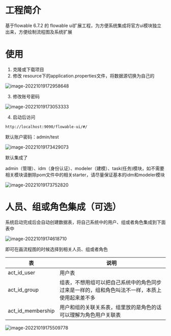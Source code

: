 # 工程简介

基于flowable 6.7.2 的 flowable ui扩展工程，为方便系统集成将官方ui模块独立出来，方便绘制流程图及系统扩展

# 使用

1. 克隆或下载项目
2. 修改 resource下的application.properties文件，将数据源切换为自己的

![image-20221019172958648](C:\Users\Administrator\AppData\Roaming\Typora\typora-user-images\image-20221019172958648.png)

3. 修改账号密码

![image-20221019173053333](C:\Users\Administrator\AppData\Roaming\Typora\typora-user-images\image-20221019173053333.png)

4. 启动后访问

`http://localhost:9090/flowable-ui/#/`

默认账户密码：admin/test

![image-20221019173429073](C:\Users\Administrator\AppData\Roaming\Typora\typora-user-images\image-20221019173429073.png)

默认集成了

admin（管理）、idm（身份认证）、modeler（建模）、task(任务)模块，如不需要相关模块请删除pom文件中的相关starter，请尽量保证基本的idm和modeler模块

![image-20221019173752820](C:\Users\Administrator\AppData\Roaming\Typora\typora-user-images\image-20221019173752820.png)

# 人员、组或角色集成（可选）

系统启动完成后会自动创建数据表，将自己系统中的用户、组或者角色集成到下面表中

![image-20221019174618710](C:\Users\Administrator\AppData\Roaming\Typora\typora-user-images\image-20221019174618710.png)

即可在画流程图的时候选择到相关人员、组或者角色

| 表                | 说明                                                         |
| ----------------- | ------------------------------------------------------------ |
| act_id_user       | 用户表                                                       |
| act_id_group      | 组表，不想用组可以把自己系统中的角色同步过来是一样的，组和角色叫法不一样，本质上使用起来差不多 |
| act_id_membership | 用户和组的关联关系表，组里放的是角色的话可以理解为角色用户关联表 |

![image-20221019175509778](C:\Users\Administrator\AppData\Roaming\Typora\typora-user-images\image-20221019175509778.png)

